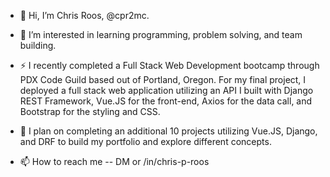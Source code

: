 - 👋 Hi, I’m Chris Roos, @cpr2mc.
- 👀 I’m interested in learning programming, problem solving, and team building.
- :zap: I recently completed a Full Stack Web Development bootcamp through PDX Code Guild based out of Portland, Oregon. For my final project, I deployed a full stack web application utilizing an API I built with Django REST Framework, Vue.JS for the front-end, Axios for the data call, and Bootstrap for the styling and CSS.
- 🌱 I plan on completing an additional 10 projects utilizing Vue.JS, Django, and DRF to build my portfolio and explore different concepts.

- 📫 How to reach me -- DM or /in/chris-p-roos

<!---
cpr2mc/cpr2mc is a ✨ special ✨ repository because its `README.md` (this file) appears on your GitHub profile.
You can click the Preview link to take a look at your changes.
--->
